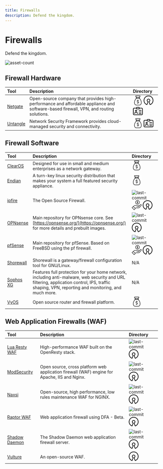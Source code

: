 ```yaml
---
title: Firewalls
description: Defend the kingdom.
---
```


# Firewalls

Defend the kingdom.

![asset-count](https://img.shields.io/badge/Tools%20%26%20Resources%20Available-15-A65F5F?style=for-the-badge)

## Firewall Hardware

| Tool | Description | Directory |
| :--- | :--- | :--- |
| [Netgate](https://shop.netgate.com/) | Open-source company that provides high-performance and affordable appliance and software-based firewall, VPN, and routing solutions. | ![paid-product](../../assets/img/icons/payment.png) ![opensource](../../assets/img/icons/open-source.png) ![register-profile](../../assets/img/icons/registration.png) |
| [Untangle](https://www.untangle.com/untangle-ng-firewall/appliances/) | Network Security Framework provides cloud-managed security and connectivity. | ![paid-product](../../assets/img/icons/payment.png) ![register-profile](../../assets/img/icons/registration.png) |


## Firewall Software

| Tool | Description | Directory |
| :--- | :--- | :--- |
| [ClearOS](https://github.com/pfsense/pfsense) | Designed for use in small and medium enterprises as a network gateway. | ![paid-product](../../assets/img/icons/payment.png)  |
| [Endian](https://sourceforge.net/projects/efw/) | A turn-key linux security distribution that makes your system a full featured security appliance.  | ![paid-product](../../assets/img/icons/payment.png)  |
| [ipfire](https://github.com/ipfire/ipfire-2.x) | The Open Source Firewall. | ![last-commit](https://img.shields.io/github/last-commit/ipfire/ipfire-2.x?color=a65f5f&style=flat-square) ![freemium-service](../../assets/img/icons/freemium.png) ![opensource](../../assets/img/icons/open-source.png) |
| [OPNsense](https://github.com/opnsense/core) | Main repository for OPNsense core. See [https://opnsense.org/](https://opnsense.org/) for more details and prebuilt images. | ![last-commit](https://img.shields.io/github/last-commit/opnsense/core?color=a65f5f&style=flat-square) ![opensource](../../assets/img/icons/open-source.png) |
| [pfSense](https://github.com/pfsense/pfsense) | Main repository for pfSense. Based on FreeBSD using the pf firewall. | ![last-commit](https://img.shields.io/github/last-commit/pfsense/pfsense?color=a65f5f&style=flat-square) ![freemium-service](../../assets/img/icons/freemium.png) ![opensource](../../assets/img/icons/open-source.png) |
| [Shorewall](https://shorewall.org/) | Shorewall is a gateway/firewall configuration tool for GNU/Linux. | N/A |
| [Sophos XG](https://www.sophos.com/en-us/products/free-tools/sophos-xg-firewall-home-edition.aspx) | Features full protection for your home network, including anti-malware, web security and URL filtering, application control, IPS, traffic shaping, VPN, reporting and monitoring, and much more. | N/A |
| [VyOS](https://vyos.io/subscriptions/software/) | Open source router and firewall platform. | ![paid-product](../../assets/img/icons/payment.png) |

## Web Application Firewalls (WAF)

| Tool | Description | Directory |
| :--- | :--- | :--- |
| [Lua Resty WAF](https://github.com/p0pr0ck5/lua-resty-waf) | High-performance WAF built on the OpenResty stack. | ![last-commit](https://img.shields.io/github/last-commit/p0pr0ck5/lua-resty-waf?color=a65f5f&style=flat-square) ![opensource](../../assets/img/icons/open-source.png) |
| [ModSecurity](https://github.com/SpiderLabs/ModSecurity) | Open source, cross platform web application firewall (WAF) engine for Apache, IIS and Nginx. | ![last-commit](https://img.shields.io/github/last-commit/SpiderLabs/ModSecurity?color=a65f5f&style=flat-square) ![opensource](../../assets/img/icons/open-source.png) |
| [Naxsi](https://github.com/nbs-system/naxsi) | Open-source, high performance, low rules maintenance WAF for NGINX. | ![last-commit](https://img.shields.io/github/last-commit/nbs-system/naxsi?color=a65f5f&style=flat-square) ![opensource](../../assets/img/icons/open-source.png) |
| [Raptor WAF](https://github.com/CoolerVoid/raptor_waf) | Web application firewall using DFA - Beta. | ![last-commit](https://img.shields.io/github/last-commit/CoolerVoid/raptor_waf?color=a65f5f&style=flat-square) ![opensource](../../assets/img/icons/open-source.png) |
| [Shadow Daemon](https://github.com/zecure/shadowd) | The Shadow Daemon web application firewall server. | ![last-commit](https://img.shields.io/github/last-commit/zecure/shadowd?color=a65f5f&style=flat-square) ![opensource](../../assets/img/icons/open-source.png) |
| [Vulture](https://www.vultureproject.org/) | An open-source WAF. | ![opensource](../../assets/img/icons/open-source.png) |

